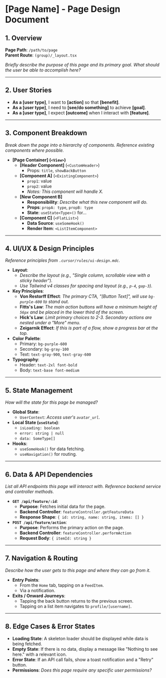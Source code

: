 # [Page Name] - Page Design Document

## 1. Overview

**Page Path**: `/path/to/page`  
**Parent Route**: `(group)/_layout.tsx`  

*Briefly describe the purpose of this page and its primary goal. What should the user be able to accomplish here?*

---

## 2. User Stories

- **As a [user type]**, I want to **[action]** so that **[benefit]**.
- **As a [user type]**, I need to **[see/do something]** to achieve **[goal]**.
- **As a [user type]**, I expect **[outcome]** when I interact with **[feature]**.

---

## 3. Component Breakdown

*Break down the page into a hierarchy of components. Reference existing components where possible.*

- **[Page Container] (`<View>`)**
    - **[Header Component]** (`<CustomHeader>`)
        - Props: `title`, `showBackButton`
    - **[Component A]** (`<ExistingComponent>`)
        - `prop1`: value
        - `prop2`: value
        - *Notes: This component will handle X.*
    - **[New Component B]**
        - **Responsibility**: *Describe what this new component will do.*
        - **Props**: `propA: type`, `propB: type`
        - **State**: `useState<Type>()` for...
    - **[Component C]** (`<FlatList>`)
        - **Data Source**: `useSomeHook()`
        - **Render Item**: `<ListItemComponent>`

---

## 4. UI/UX & Design Principles

*Reference principles from `.cursor/rules/ui-design.mdc`.*

- **Layout**: 
    - *Describe the layout (e.g., "Single column, scrollable view with a sticky header").*
    - *Use Tailwind v4 classes for spacing and layout (e.g., `p-4`, `gap-3`).*
- **Key Principles**:
    - **Von Restorff Effect**: *The primary CTA, "[Button Text]", will use `bg-purple-600` to stand out.*
    - **Fitts's Law**: *The main action buttons will have a minimum height of `56px` and be placed in the lower third of the screen.*
    - **Hick's Law**: *Limit primary choices to 2-3. Secondary actions are nested under a "More" menu.*
    - **Zeigarnik Effect**: *If this is part of a flow, show a progress bar at the top.*
- **Color Palette**:
    - Primary: `bg-purple-600`
    - Secondary: `bg-gray-100`
    - Text: `text-gray-900`, `text-gray-600`
- **Typography**:
    - Header: `text-2xl font-bold`
    - Body: `text-base font-medium`

---

## 5. State Management

*How will the state for this page be managed?*

- **Global State**: 
    - `UserContext`: *Access user's `avatar_url`.*
- **Local State (`useState`)**:
    - `isLoading: boolean`
    - `error: string | null`
    - `data: SomeType[]`
- **Hooks**:
    - `useSomeHook()` for data fetching.
    - `useNavigation()` for routing.

---

## 6. Data & API Dependencies

*List all API endpoints this page will interact with. Reference backend service and controller methods.*

- **`GET /api/feature/:id`**:
    - **Purpose**: Fetches initial data for the page.
    - **Backend Controller**: `featureController.getFeatureData`
    - **Response Shape**: `{ id: string, name: string, items: [] }`
- **`POST /api/feature/action`**:
    - **Purpose**: Performs the primary action on the page.
    - **Backend Controller**: `featureController.performAction`
    - **Request Body**: `{ itemId: string }`

---

## 7. Navigation & Routing

*Describe how the user gets to this page and where they can go from it.*

- **Entry Points**:
    - From the `Home` tab, tapping on a `FeedItem`.
    - Via a notification.
- **Exits / Onward Journeys**:
    - Tapping the back button returns to the previous screen.
    - Tapping on a list item navigates to `profile/[username]`.

---

## 8. Edge Cases & Error States

- **Loading State**: A skeleton loader should be displayed while data is being fetched.
- **Empty State**: If there is no data, display a message like "Nothing to see here." with a relevant icon.
- **Error State**: If an API call fails, show a toast notification and a "Retry" button.
- **Permissions**: *Does this page require any specific user permissions?* 